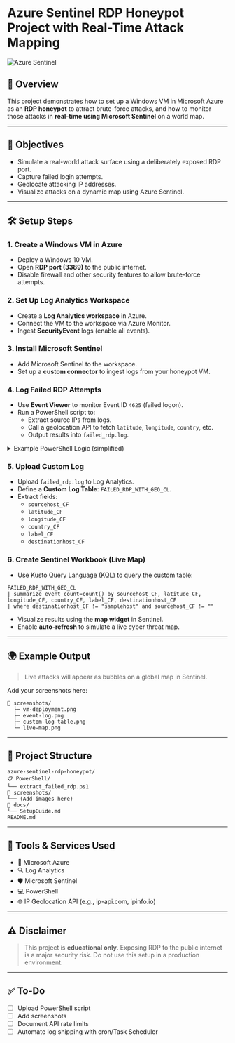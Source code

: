 # Azure Sentinel RDP Honeypot Project with Real-Time Attack Mapping

![Azure Sentinel](your-image-link-here)

## 📌 Overview
This project demonstrates how to set up a Windows VM in Microsoft Azure as an **RDP honeypot** to attract brute-force attacks, and how to monitor those attacks in **real-time using Microsoft Sentinel** on a world map.

---

## 🧠 Objectives
- Simulate a real-world attack surface using a deliberately exposed RDP port.
- Capture failed login attempts.
- Geolocate attacking IP addresses.
- Visualize attacks on a dynamic map using Azure Sentinel.

---

## 🛠️ Setup Steps

### 1. Create a Windows VM in Azure
- Deploy a Windows 10 VM.
- Open **RDP port (3389)** to the public internet.
- Disable firewall and other security features to allow brute-force attempts.

### 2. Set Up Log Analytics Workspace
- Create a **Log Analytics workspace** in Azure.
- Connect the VM to the workspace via Azure Monitor.
- Ingest **SecurityEvent** logs (enable all events).

### 3. Install Microsoft Sentinel
- Add Microsoft Sentinel to the workspace.
- Set up a **custom connector** to ingest logs from your honeypot VM.

### 4. Log Failed RDP Attempts
- Use **Event Viewer** to monitor Event ID `4625` (failed logon).
- Run a PowerShell script to:
  - Extract source IPs from logs.
  - Call a geolocation API to fetch `latitude`, `longitude`, `country`, etc.
  - Output results into `failed_rdp.log`.

<details>
<summary>Example PowerShell Logic (simplified)</summary>

```powershell
# Pseudo-script logic
Get-EventLog -LogName Security -InstanceId 4625 |
  ForEach-Object {
    # Extract IP and call geolocation API
    # Append results to failed_rdp.log
  }
```
</details>

### 5. Upload Custom Log
- Upload `failed_rdp.log` to Log Analytics.
- Define a **Custom Log Table**: `FAILED_RDP_WITH_GEO_CL`.
- Extract fields:
  - `sourcehost_CF`
  - `latitude_CF`
  - `longitude_CF`
  - `country_CF`
  - `label_CF`
  - `destinationhost_CF`

### 6. Create Sentinel Workbook (Live Map)
- Use Kusto Query Language (KQL) to query the custom table:

```kql
FAILED_RDP_WITH_GEO_CL
| summarize event_count=count() by sourcehost_CF, latitude_CF, longitude_CF, country_CF, label_CF, destinationhost_CF
| where destinationhost_CF != "samplehost" and sourcehost_CF != ""
```

- Visualize results using the **map widget** in Sentinel.
- Enable **auto-refresh** to simulate a live cyber threat map.

---

## 🌍 Example Output
> Live attacks will appear as bubbles on a global map in Sentinel.

Add your screenshots here:
```
📸 screenshots/
  ├─ vm-deployment.png
  ├─ event-log.png
  ├─ custom-log-table.png
  └─ live-map.png
```

---

## 📁 Project Structure
```
azure-sentinel-rdp-honeypot/
📋 PowerShell/
└── extract_failed_rdp.ps1
📸 screenshots/
└── (Add images here)
📄 docs/
└── SetupGuide.md
README.md
```

---

## 📌 Tools & Services Used
- 🧠 Microsoft Azure
- 🔍 Log Analytics
- 🛡 Microsoft Sentinel
- 💻 PowerShell
- 🌐 IP Geolocation API (e.g., ip-api.com, ipinfo.io)

---

## ⚠️ Disclaimer
> This project is **educational only**. Exposing RDP to the public internet is a major security risk. Do not use this setup in a production environment.

---

## ✅ To-Do
- [ ] Upload PowerShell script
- [ ] Add screenshots
- [ ] Document API rate limits
- [ ] Automate log shipping with cron/Task Scheduler
